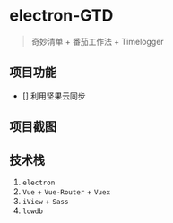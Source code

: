 # electron-GTD

> 奇妙清单 + 番茄工作法 + Timelogger

## 项目功能
- [] 利用坚果云同步

## 项目截图

## 技术栈
1. `electron`
2. `Vue` + `Vue-Router` + `Vuex`
3. `iView` + `Sass`
4. `lowdb`